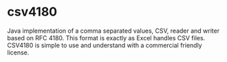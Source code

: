 # csv4180

Java implementation of a comma separated values, CSV, reader and writer based on RFC 4180. This format is exactly as Excel handles CSV files. CSV4180 is simple to use and understand with a commercial friendly license.
